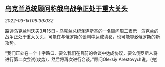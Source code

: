 <!--1647338462000-->
[乌克兰总统顾问称俄乌战争正处于重大关头](https://cn.reuters.com/article/ukraine-president-0315-situation-tues-idCNKCS2LC0X6)
------

<div><i>2022-03-15T09:39:03Z</i></div><p>路透乌克兰利沃夫3月15日 - 乌克兰总统泽连斯基的一名顾问周二表示，乌克兰的战争正处于重大关头，可能在与俄罗斯的谈判中达成协议，也可能导致俄罗斯的新攻势。</p><p>“我们正处在一个十字路口。要么我们在目前的会谈中达成协议，要么俄罗斯人将进行第二次尝试(攻势)，然后将再次进行会谈。”顾问Oleksiy Arestovych说。(完)</p>
